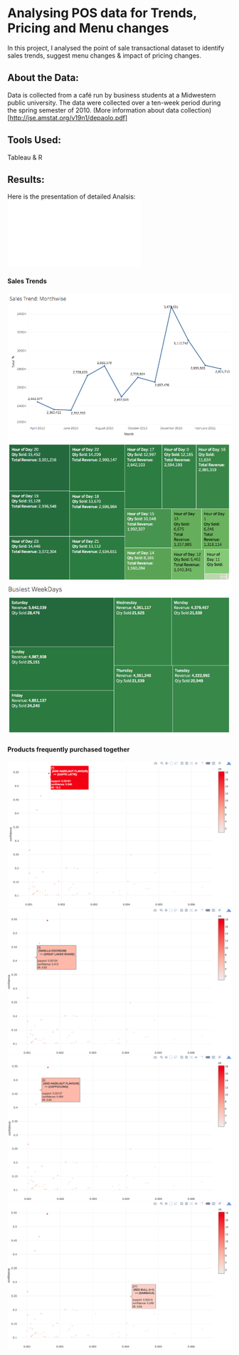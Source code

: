 # Analysing POS data for Trends, Pricing and Menu changes

In this project, I analysed the point of sale transactional dataset to identify sales trends, suggest menu changes & impact of pricing changes.

## About the Data:
Data is collected from a café run by business students at a Midwestern public university. The data were collected over a ten-week period during the spring semester of 2010.
(More information about data collection)[http://jse.amstat.org/v19n1/depaolo.pdf]

## Tools Used:
Tableau & R


## Results:
Here is the presentation of detailed Analsis: ![Report](Report_analysis_cafe_great.pdf)

#### Sales Trends
![Sales Trends](plots/13-Sales-Trend-Monthwise.png)
![Sales Trends](plots/09-Busiest-Hours.png)
![Sales Trends](plots/10-Busiest-Weekdays.png)


#### Products frequently purchased together
![Association Rules](plots/01-ScatterPlot.png)
![Association Rules](plots/02-ScatterPlot.png)
![Association Rules](plots/03-ScatterPlot.png)
![Association Rules](plots/04-ScatterPlot.png)